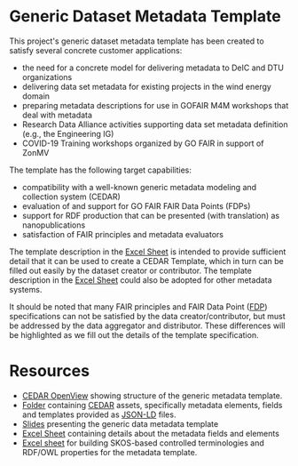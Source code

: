 # Generic Dataset Metadata Template

This project's generic dataset metadata template has been created to satisfy several concrete customer applications:

- the need for a concrete model for delivering metadata to DeIC and DTU organizations
- delivering data set metadata for existing projects in the wind energy domain
- preparing metadata descriptions for use in GOFAIR M4M workshops that deal with metadata
- Research Data Alliance activities supporting data set metadata definition (e.g., the Engineering IG)
- COVID-19 Training workshops organized by GO FAIR in support of ZonMV

The template has the following target capabilities:

- compatibility with a well-known generic metadata modeling and collection system (CEDAR)
- evaluation of and support for GO FAIR FAIR Data Points (FDPs)
- support for RDF production that can be presented (with translation) as nanopublications
- satisfaction of FAIR principles and metadata evaluators

The template description in the [Excel Sheet](./template-description.xlsx) is intended to provide sufficient detail that it can be used to create a CEDAR Template,
which in turn can be filled out easily by the dataset creator or contributor.
The template description in the [Excel Sheet](./template-description.xlsx) could also be adopted for other metadata systems.

It should be noted that many FAIR principles and FAIR Data Point ([FDP](https://www.go-fair.org/how-to-go-fair/fair-data-point/)) specifications can not be satisfied by the data creator/contributor,
but must be addressed by the data aggregator and distributor.
These differences will be highlighted as we fill out the details of the template specification.

# Resources
- [CEDAR OpenView](https://openview.metadatacenter.org/templates/https:%2F%2Frepo.metadatacenter.org%2Ftemplates%2Fc33e855c-4d25-457b-aa97-19b7093493b8) showing structure of the generic metadata template.
- [Folder](./cedar/assets) containing [CEDAR](https://cedar.metadatacenter.org/) assets, specifically metadata elements, fields and templates provided as [JSON-LD](https://json-ld.org/) files.
- [Slides](./template-presentation.pdf) presenting the generic data metadata template
- [Excel Sheet](./template-description.xlsx) containing details about the metadata fields and elements
- [Excel sheet](./ontology/dataset-voc.xlsx) for building SKOS-based controlled terminologies and RDF/OWL properties for the metadata template.
